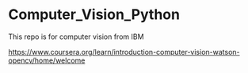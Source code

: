 # Computer_Vision_Python
 

This repo is for computer vision from IBM

https://www.coursera.org/learn/introduction-computer-vision-watson-opencv/home/welcome

